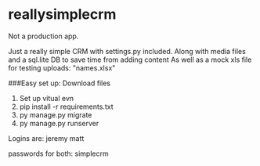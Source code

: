 # reallysimplecrm

Not a production app.

Just a really simple CRM with settings.py included.
Along with media files and a sql.lite DB to save time from adding content
As well as a mock xls file for testing uploads: "names.xlsx"

###Easy set up:
Download files
1. Set up vitual evn
2. pip install -r requirements.txt
3. py manage.py migrate
4. py manage.py runserver

Logins are:
jeremy
matt

passwords for both: simplecrm
